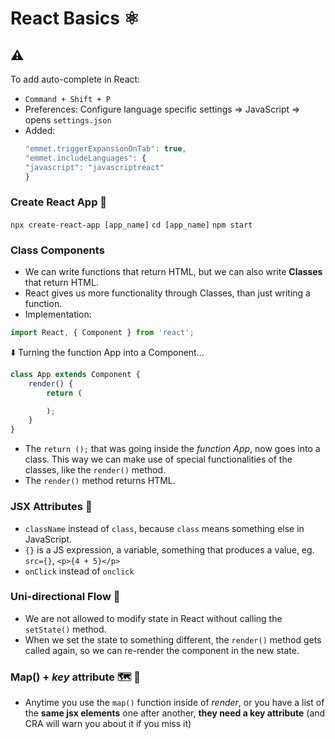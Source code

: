 # React Basics ⚛️

## ⚠️

To add auto-complete in React:

- `Command + Shift + P`
- Preferences: Configure language specific settings => JavaScript => opens `settings.json`
- Added:
  ```js
  "emmet.triggerExpansionOnTab": true,
  "emmet.includeLanguages": {
  "javascript": "javascriptreact"
  }
  ```

### Create React App 🍰

`npx create-react-app [app_name]`
`cd [app_name]`
`npm start`

### Class Components

- We can write functions that return HTML, but we can also write **Classes** that return HTML.
- React gives us more functionality through Classes, than just writing a function.
- Implementation:

```js
import React, { Component } from 'react';
```

⬇️ Turning the function App into a Component...

```js
class App extends Component {
    render() {
        return (

        );
    }
}
```

- The `return ();` that was going inside the _function App_, now goes into a class. This way we can make use of special functionalities of the classes, like the `render()` method.
- The `render()` method returns HTML.

### JSX Attributes 🦩

- `className` instead of `class`, because `class` means something else in JavaScript.
- `{}` is a JS expression, a variable, something that produces a value, eg. `src={}`, `<p>{4 + 5}</p>`
- `onClick` instead of `onclick`

### Uni-directional Flow 🌊

- We are not allowed to modify state in React without calling the `setState()` method.
- When we set the state to something different, the `render()` method gets called again, so we can re-render the component in the new state.

### Map() + _key_ attribute 🗺️ 🔑

- Anytime you use the `map()` function inside of _render_, or you have a list of the **same jsx elements** one after another, **they need a key attribute** (and CRA will warn you about it if you miss it)
